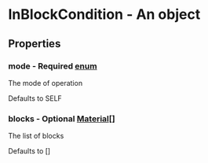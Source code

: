 

# InBlockCondition - An object



## Properties



### mode - Required [enum](enum)



 The mode of operation



Defaults to SELF



### blocks - Optional [Material[]](Material[])



 The list of blocks



Defaults to []

